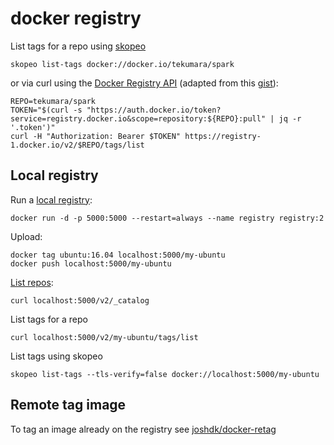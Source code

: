 # docker registry

List tags for a repo using [skopeo](https://github.com/containers/skopeo)

```
skopeo list-tags docker://docker.io/tekumara/spark
```

or via curl using the [Docker Registry API](https://docs.docker.com/registry/spec/api/#listing-image-tags) (adapted from this [gist](https://gist.github.com/Exchizz/02b2276cb992c5c7cd04a824c921d0f3)):

```
REPO=tekumara/spark
TOKEN="$(curl -s "https://auth.docker.io/token?service=registry.docker.io&scope=repository:${REPO}:pull" | jq -r '.token')"
curl -H "Authorization: Bearer $TOKEN" https://registry-1.docker.io/v2/$REPO/tags/list
```

## Local registry

Run a [local registry](https://docs.docker.com/registry/deploying/):

```
docker run -d -p 5000:5000 --restart=always --name registry registry:2
```

Upload:

```
docker tag ubuntu:16.04 localhost:5000/my-ubuntu
docker push localhost:5000/my-ubuntu
```

[List repos](https://docs.docker.com/registry/spec/api/#listing-repositories):

```
curl localhost:5000/v2/_catalog
```

List tags for a repo

```
curl localhost:5000/v2/my-ubuntu/tags/list
```

List tags using skopeo

```
skopeo list-tags --tls-verify=false docker://localhost:5000/my-ubuntu
```

## Remote tag image

To tag an image already on the registry see [joshdk/docker-retag](https://github.com/joshdk/docker-retag)
